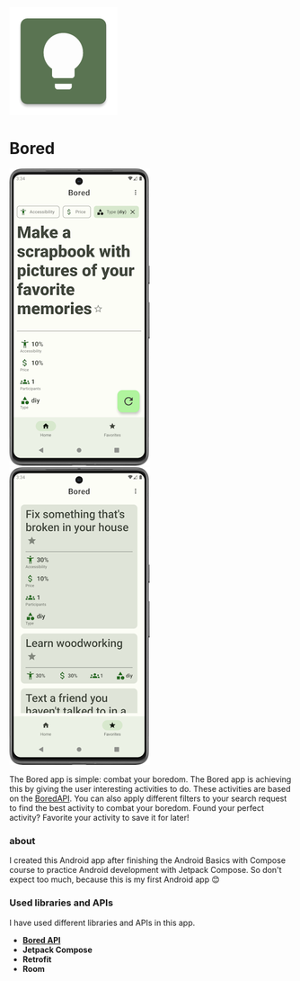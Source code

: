![Bored logo](logo.webp)

# Bored
![home screen](home_screen.png) ⠀⠀
![favorite screen](favorites_screen.png)

The Bored app is simple: combat your boredom. The Bored app is achieving this by giving the user
interesting activities to do. These activities are based on
the [BoredAPI](https://www.boredapi.com/). You can also apply different filters to your search
request to find the best activity to combat your boredom. Found your perfect activity? Favorite your
activity to save it for later!

### about

I created this Android app after finishing the Android Basics with Compose course to practice
Android development with Jetpack Compose. So don't expect too much, because this is my first Android
app 😊

### Used libraries and APIs

I have used different libraries and APIs in this app.

* [**Bored API**](https://boredapi.com/)
* **Jetpack Compose**
* **Retrofit**
* **Room**